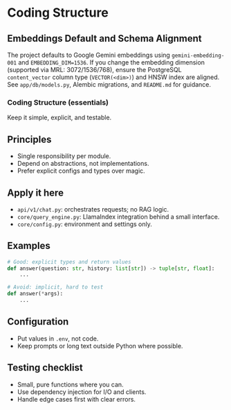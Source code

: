 # Coding Structure

## Embeddings Default and Schema Alignment

The project defaults to Google Gemini embeddings using `gemini-embedding-001` and `EMBEDDING_DIM=1536`. If you change the embedding dimension (supported via MRL: 3072/1536/768), ensure the PostgreSQL `content_vector` column type (`VECTOR(<dim>)`) and HNSW index are aligned. See `app/db/models.py`, Alembic migrations, and `README.md` for guidance.

### Coding Structure (essentials)

Keep it simple, explicit, and testable.

## Principles

- Single responsibility per module.
- Depend on abstractions, not implementations.
- Prefer explicit configs and types over magic.

## Apply it here

- `api/v1/chat.py`: orchestrates requests; no RAG logic.
- `core/query_engine.py`: LlamaIndex integration behind a small interface.
- `core/config.py`: environment and settings only.

## Examples

```python
# Good: explicit types and return values
def answer(question: str, history: list[str]) -> tuple[str, float]:
    ...

# Avoid: implicit, hard to test
def answer(*args):
    ...
```

## Configuration

- Put values in `.env`, not code.
- Keep prompts or long text outside Python where possible.

## Testing checklist

- Small, pure functions where you can.
- Use dependency injection for I/O and clients.
- Handle edge cases first with clear errors.
